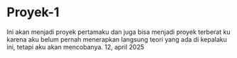 # Proyek-1
Ini akan menjadi proyek pertamaku dan juga bisa menjadi proyek terberat ku karena aku belum pernah menerapkan langsung teori yang ada di kepalaku ini, tetapi aku akan mencobanya. 12, april 2025
